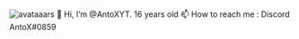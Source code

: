 ![avataaars](https://user-images.githubusercontent.com/69409023/175741827-50178ee4-868b-446a-ba23-d048b4c6d3ad.png)
👋 Hi, I’m @AntoXYT. 16 years old
📫 How to reach me : Discord  AntoX#0859

